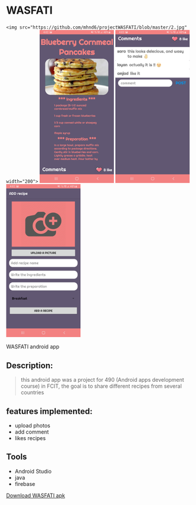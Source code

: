 # WASFATI

`<img src="https://github.com/mhnd6/projectWASFATI/blob/master/2.jpg" width="200">`
<img src="https://github.com/mhnd6/projectWASFATI/blob/master/3.jpg" width="200">
<img src="https://github.com/mhnd6/projectWASFATI/blob/master/1.jpg" width="200">
<img src="https://github.com/mhnd6/projectWASFATI/blob/master/4.jpg" width="200">

WASFATI android app

## Description:
> this android app was a project for 490 (Android apps development course) in FCIT, 
the goal is to share different recipes from several countries

## features implemented:
* upload photos 
* add comment
* likes recipes

## Tools
* Android Studio
* java
* firebase





<a href="https://drive.google.com/file/d/1YVSzBSAYCnVw_zCkTxlmWHS783-iB0Q-/view?usp=sharing">Download WASFATI apk</a>
